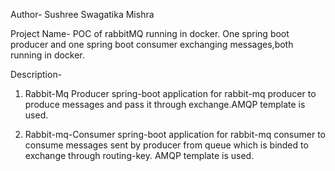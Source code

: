 Author- Sushree Swagatika Mishra

Project Name- POC of rabbitMQ running in docker. One spring boot producer and one spring boot consumer exchanging messages,both running in docker.

Description- 

1. Rabbit-Mq Producer
		spring-boot application for rabbit-mq producer to produce messages and pass it through exchange.AMQP template is used.

2. Rabbit-mq-Consumer
		spring-boot application for rabbit-mq consumer to consume messages sent by producer from queue which is binded to exchange 			through routing-key. AMQP template is used.





